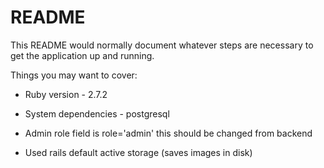 # README

This README would normally document whatever steps are necessary to get the
application up and running.

Things you may want to cover:

* Ruby version  - 2.7.2

* System dependencies - postgresql

* Admin role field is role='admin' this should be changed from backend

* Used rails default active storage (saves images in disk)
